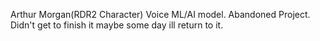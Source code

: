 Arthur Morgan(RDR2 Character) Voice ML/AI model. Abandoned Project. Didn't get to finish it maybe some day ill return to it.
